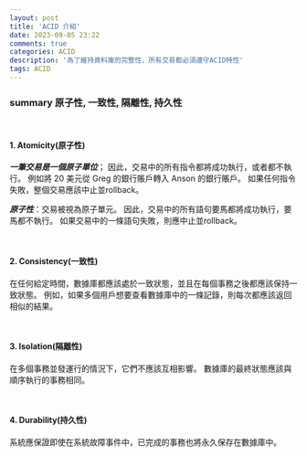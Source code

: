 ```yaml
---
layout: post
title: 'ACID 介紹'
date: 2023-09-05 23:22
comments: true
categories: ACID
description: '為了維持資料庫的完整性，所有交易都必須遵守ACID特性'
tags: ACID
---
```


### summary 原子性, 一致性,  隔離性, 持久性
<br>

#### 1. Atomicity(原子性)
***一筆交易是一個原子單位***； 因此，交易中的所有指令都將成功執行，或者都不執行。 例如將 20 美元從 Greg 的銀行賬戶轉入 Anson 的銀行賬戶。 如果任何指令失敗，整個交易應該中止並rollback。

***原子性***：交易被視為原子單元。 因此，交易中的所有語句要馬都將成功執行，要馬都不執行。 如果交易中的一條語句失敗，則應中止並rollback。

<br>

#### 2. Consistency(一致性)
在任何給定時間，數據庫都應該處於一致狀態，並且在每個事務之後都應該保持一致狀態。 例如，如果多個用戶想要查看數據庫中的一條記錄，則每次都應該返回相似的結果。

<br>

#### 3. Isolation(隔離性)
在多個事務並發運行的情況下，它們不應該互相影響。 數據庫的最終狀態應該與順序執行的事務相同。

<br>

#### 4. Durability(持久性)
系統應保證即使在系統故障事件中，已完成的事務也將永久保存在數據庫中。
